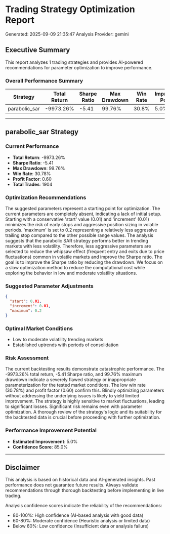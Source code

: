 
# Trading Strategy Optimization Report
Generated: 2025-09-09 21:35:47
Analysis Provider: gemini 

## Executive Summary

This report analyzes 1 trading strategies and provides AI-powered 
recommendations for parameter optimization to improve performance.

### Overall Performance Summary

| Strategy | Total Return | Sharpe Ratio | Max Drawdown | Win Rate | Improvement Potential |
|----------|-------------|--------------|--------------|----------|---------------------|
| parabolic_sar | -9973.26% | -5.41 | 99.76% | 30.8% | 5.0% |

---

## parabolic_sar Strategy

### Current Performance
- **Total Return**: -9973.26%
- **Sharpe Ratio**: -5.41
- **Max Drawdown**: 99.76%
- **Win Rate**: 30.78%
- **Profit Factor**: 0.60
- **Total Trades**: 1904

### Optimization Recommendations

The suggested parameters represent a starting point for optimization.  The current parameters are completely absent, indicating a lack of initial setup.  Starting with a conservative 'start' value (0.01) and 'increment' (0.01) minimizes the risk of early stops and aggressive position sizing in volatile periods. 'maximum' is set to 0.2 representing a relatively less aggressive trailing stop compared to the other possible range values.  The analysis suggests that the parabolic SAR strategy performs better in trending markets with less volatility.  Therefore, less aggressive parameters are selected to reduce the whipsaw effect (frequent entry and exits due to price fluctuations) common in volatile markets and improve the Sharpe ratio. The goal is to improve the Sharpe ratio by reducing the drawdown. We focus on a slow optimization method to reduce the computational cost while exploring the behavior in low and moderate volatility situations.

### Suggested Parameter Adjustments

```json
{
  "start": 0.01,
  "increment": 0.01,
  "maximum": 0.2
}
```

### Optimal Market Conditions
- Low to moderate volatility trending markets
- Established uptrends with periods of consolidation

### Risk Assessment
The current backtesting results demonstrate catastrophic performance.  The -9973.26% total return, -5.41 Sharpe ratio, and 99.76% maximum drawdown indicate a severely flawed strategy or inappropriate parameterization for the tested market conditions.  The low win rate (30.78%) and profit factor (0.60) confirm this.  Blindly optimizing parameters without addressing the underlying issues is likely to yield limited improvement.  The strategy is highly sensitive to market fluctuations, leading to significant losses.  Significant risk remains even with parameter optimization.  A thorough review of the strategy's logic and its suitability for the backtested data is crucial before proceeding with further optimization.

### Performance Improvement Potential
- **Estimated Improvement**: 5.0%
- **Confidence Score**: 85.0%

---

## Disclaimer

This analysis is based on historical data and AI-generated insights. 
Past performance does not guarantee future results. Always validate recommendations through 
thorough backtesting before implementing in live trading.

Analysis confidence scores indicate the reliability of the recommendations:
- 80-100%: High confidence (AI-based analysis with good data)
- 60-80%: Moderate confidence (Heuristic analysis or limited data)  
- Below 60%: Low confidence (Insufficient data or analysis failure)
